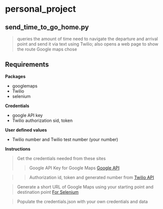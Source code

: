 # personal_project

## send_time_to_go_home.py

> queries the amount of time need to navigate the departure and arrival point
> and send it via text using Twilio;
> also opens a web page to show the route Google maps chose

## Requirements
**Packages**
+ googlemaps 
+ Twilio
+ selenium

**Credentials**
+ google API key
+ Twilio authorization sid, token

**User defined values**
+ Twilio number and Twilio test number (your number)

**Instructions**
> Get the credentials needed from these sites 
>> Google API Key for Google Maps [Google API](https://developers.google.com/maps/documentation/javascript/get-api-key)

>> Authorization id, token and generated number from [Twilio API](https://www.twilio.com/)

> Generate a short URL of Google Maps using your starting point and destination point 
  [For Selenium](https://goo.gl/maps/eVYQMnLSkVx)
  
> Populate the credentials.json with your own credentials and data

